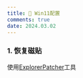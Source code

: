 ```yaml
---
title: 🐽 Win11配置
comments: true
date: 2024.03.02
---
```




### 1. 恢复磁贴

使用[ExplorerPatcher](https://github.com/valinet/ExplorerPatcher)工具


